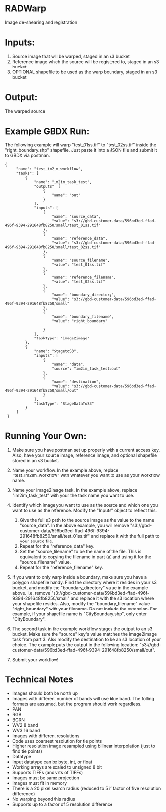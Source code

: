 # RADWarp
Image de-shearing and registration

# Inputs:
1. Source image that will be warped, staged in an s3 bucket
2. Reference image which the source will be registered to, staged in an s3 bucket
3. OPTIONAL shapefile to be used as the warp boundary, staged in an s3 bucket

# Output:
The warped source

# Example GBDX Run:
The following example will warp "test_01ss.tif" to "test_02ss.tif" inside the "right_boundary.shp" shapefile.  Just paste it into a JSON file and submit it to GBDX via postman.


    {
         "name": "test_im2im_workflow",
         "tasks": [
             {
                 "name": "im2im_task_test",
                 "outputs": [
                     {
                         "name": "out"
                     }
                 ],
                 "inputs": [
                     {
                         "name": "source_data",
                         "value": "s3://gbd-customer-data/596bd3ed-ffad-496f-9394-291648fb8250/small/test_01ss.tif"
                     },
                     {
                         "name": "reference_data",
                         "value": "s3://gbd-customer-data/596bd3ed-ffad-496f-9394-291648fb8250/small/test_02ss.tif"
                     },
                     {
                         "name": "source_filename",
                         "value": "test_01ss.tif"
                     },
                     {
                         "name": "reference_filename",
                         "value": "test_02ss.tif"
                     },
                     {
                         "name": "boundary_directory",
                         "value": "s3://gbd-customer-data/596bd3ed-ffad-496f-9394-291648fb8250/small"
                     },
                     {
                         "name": "boundary_filename",
                         "value": "right_boundary"
                         
                     }
                 ],
                 "taskType": "image2image"
             },
             {
                 "name": "StagetoS3",
                 "inputs": [
                     {
                         "name": "data",
                         "source": "im2im_task_test:out"
                     },
                     {
                         "name": "destination",
                         "value": "s3://gbd-customer-data/596bd3ed-ffad-496f-9394-291648fb8250/small/out"
                     }
                 ],
                 "taskType": "StageDataToS3"
             }
         ]
     }
     
# Running Your Own:
1. Make sure you have postman set up properly with a current access key.  Also, have your source image, reference image, and optional shapefile stored in an s3 bucket.

2. Name your workflow.  In the example above, replace "test_im2im_workflow" with whatever you want to use as your workflow name.

3. Name your image2image task.  In the example above, replace "im2im_task_test" with your the task name you want to use.

4. Identify which image you want to use as the source and which one you want to use as the reference.  Modify the "Inputs" object to reflect this.
    1. Give the full s3 path to the source image as the value to the name "source_data".  In the above example, you will remove "s3://gbd-customer-data/596bd3ed-ffad-496f-9394-291648fb8250/small/test_01ss.tif" and replace it with the full path to your source file.
    2. Repeat for the "reference_data" key.
    3. Set the "source_filename" to be the name of the file.  This is equivalent to copying the filename in part (a) and using it for the "source_filename" value.
    4. Repeat for the "reference_filename" key.

5. If you want to only warp inside a boundary, make sure you have a polygon shapefile handy.  Find the directory where it resides in your s3 bucket, and modify the "boundary_directory" value in the example above.  i.e. remove "s3://gbd-customer-data/596bd3ed-ffad-496f-9394-291648fb8250/small" and replace it with the s3 location where your shapefile resides.  Also, modify the "boundary_filename" value "right_boundary" with your filename.  Do not include the extension.  For example, if your shapefile name is "CityBoundary.shp", only enter "CityBoundary".

6. The second task in the example workflow stages the output to an s3 bucket.  Make sure the "source" key's value matches the image2image task from part 3.  Also modify the destination to be an s3 location of your choice.  The example puts the output in the following location: "s3://gbd-customer-data/596bd3ed-ffad-496f-9394-291648fb8250/small/out".

7. Submit your workflow!

# Technical Notes
*  Images should both be north up
*  Images with different number of bands will use blue band.  The folling formats are assumed, but the program should work regardless.
  * PAN
  * RGB
  * BGRN
  * WV2 8 band
  * WV3 16 band
*  Images with different resolutions
  * Code uses coarsest resolution for tie points
  * Higher resolution image resampled using bilinear interpolation (just to find tie points)
*  Datatype
  * Input datatype can be byte, int, or float
  * Working arrays are scaled to unsigned 8 bit
  * Supports TIFFs (and vrts of TIFFs)
*  Images must be same projection
*  Images must fit in memory
*  There is a 20 pixel search radius (reduced to 5 if factor of five resolution difference)
  *  No warping beyond this radius
*  Supports up to a factor of 5 resolution difference
